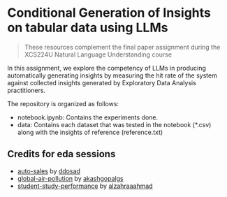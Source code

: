 # Conditional Generation of Insights on tabular data using LLMs

> These resources complement the final paper assignment during the XCS224U Natural Language Understanding course

In this assignment, we explore the competency of LLMs in producing automatically generating insights by measuring the hit rate of the system against collected insights generated by Exploratory Data Analysis practitioners.

The repository is organized as follows:

- notebook.ipynb: Contains the experiments done.
- data: Contains each dataset that was tested in the notebook (*.csv) along with the insights of reference (reference.txt)

## Credits for eda sessions

- [auto-sales](https://www.kaggle.com/code/ddosad/automobile-sales-visual-eda/notebook#--Key-Insights-from-Analysis-) by [ddosad](https://www.kaggle.com/code/ddosad/)
- [global-air-pollution](https://www.kaggle.com/code/akashgopalgs/eda-on-global-air-pollution/notebook) by [akashgopalgs](https://www.kaggle.com/code/akashgopalgs/eda-on-global-air-pollution/notebook)
- [student-study-performance](https://www.kaggle.com/code/alzahraaahmad/studyperformanceanalysis/notebook) by [alzahraaahmad](https://www.kaggle.com/code/alzahraaahmad/studyperformanceanalysis/notebook)
